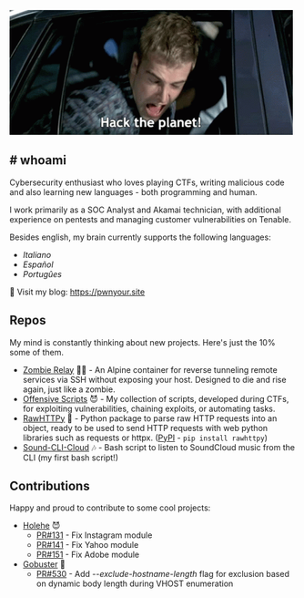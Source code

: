 ![](banner.gif)

## # whoami

Cybersecurity enthusiast who loves playing CTFs, writing malicious code and also learning new languages - both programming and human.

I work primarily as a SOC Analyst and Akamai technician, with additional experience on pentests and managing customer vulnerabilities on Tenable.

Besides english, my brain currently supports the following languages: 
- *Italiano*
- *Español*
- *Portugûes*

👾 Visit my blog: https://pwnyour.site

## Repos

My mind is constantly thinking about new projects. Here's just the 10% some of them.

- [Zombie Relay](https://github.com/0xyy66/ZombieRelay) 🧟‍♀️ - An Alpine container for reverse tunneling remote services via SSH without exposing your host. Designed to die and rise again, just like a zombie.
- [Offensive Scripts](https://github.com/0xyy66/OffensiveScripts) 😈 - My collection of scripts, developed during CTFs, for exploiting vulnerabilities, chaining exploits, or automating tasks.
- [RawHTTPy](https://github.com/0xyy66/RawHTTPy) 🥑 - Python package to parse raw HTTP requests into an object, ready to be used to send HTTP requests with web python libraries such as requests or httpx. ([PyPI](https://pypi.org/project/rawhttpy/) - `pip install rawhttpy`)
- [Sound-CLI-Cloud](https://github.com/0xyy66/sound-cli-cloud) 🎶 - Bash script to listen to SoundCloud music from the CLI (my first bash script!)

## Contributions

Happy and proud to contribute to some cool projects:
- [Holehe](https://github.com/megadose/holehe) 😈
  - [PR#131](https://github.com/megadose/holehe/pull/131) - Fix Instagram module
  - [PR#141](https://github.com/megadose/holehe/pull/141) - Fix Yahoo module
  - [PR#151](https://github.com/megadose/holehe/pull/151) - Fix Adobe module
- [Gobuster](https://github.com/OJ/gobuster) 👻
  - [PR#530](https://github.com/OJ/gobuster/pull/530) - Add *--exclude-hostname-length* flag for exclusion based on dynamic body length during VHOST enumeration
